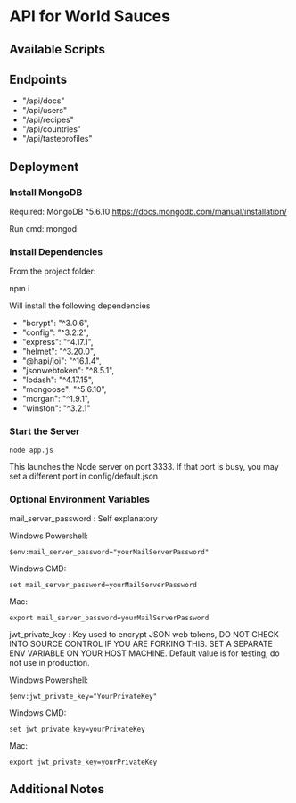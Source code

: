 # API for World Sauces

## Available Scripts

## Endpoints

- "/api/docs"
- "/api/users"
- "/api/recipes"
- "/api/countries"
- "/api/tasteprofiles"

## Deployment

### Install MongoDB

Required: MongoDB ^5.6.10
https://docs.mongodb.com/manual/installation/

Run cmd: mongod

### Install Dependencies

From the project folder:

npm i

Will install the following dependencies

- "bcrypt": "^3.0.6",
- "config": "^3.2.2",
- "express": "^4.17.1",
- "helmet": "^3.20.0",
- "@hapi/joi": "^16.1.4",
- "jsonwebtoken": "^8.5.1",
- "lodash": "^4.17.15",
- "mongoose": "^5.6.10",
- "morgan": "^1.9.1",
- "winston": "^3.2.1"

### Start the Server

    node app.js

This launches the Node server on port 3333.
If that port is busy, you may set a different port in config/default.json

### Optional Environment Variables

mail_server_password : Self explanatory

Windows Powershell:

    $env:mail_server_password="yourMailServerPassword"

Windows CMD:

    set mail_server_password=yourMailServerPassword

Mac:

    export mail_server_password=yourMailServerPassword

jwt_private_key : Key used to encrypt JSON web tokens, DO NOT CHECK INTO SOURCE CONTROL IF YOU ARE FORKING THIS. SET A SEPARATE ENV VARIABLE ON YOUR HOST MACHINE.
Default value is for testing, do not use in production.

Windows Powershell:

    $env:jwt_private_key="YourPrivateKey"

Windows CMD:

    set jwt_private_key=yourPrivateKey

Mac:

    export jwt_private_key=yourPrivateKey

## Additional Notes

